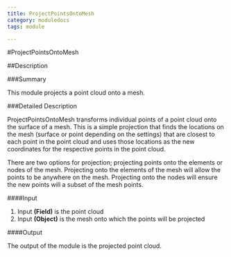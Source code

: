 ```yaml
---
title: ProjectPointsOntoMesh
category: moduledocs
tags: module

---
```


#ProjectPointsOntoMesh

##Description

###Summary

This module projects a point cloud onto a mesh.

###Detailed Description

ProjectPointsOntoMesh transforms individual points of a point cloud onto the surface of a mesh. This is a simple projection that finds the locations on the mesh (surface or point depending on the settings) that are closest to each point in the point cloud and uses those locations as the new coordinates for the respective points in the point cloud.

There are two options for projection; projecting points onto the elements or nodes of the mesh. Projecting onto the elements of the mesh will allow the points to be anywhere on the mesh. Projecting onto the nodes will ensure the new points will a subset of the mesh points.

####Input

  1. Input **(Field)** is the point cloud 
  2. Input **(Object)** is the mesh onto which the points will be projected

####Output

The output of the module is the projected point cloud.
